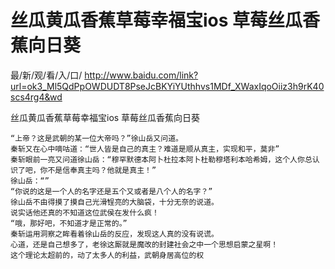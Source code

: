 # 丝瓜黄瓜香蕉草莓幸福宝ios 草莓丝瓜香蕉向日葵

最/新/观/看/入/口/ http://www.baidu.com/link?url=ok3_Ml5QdPpOWDUDT8PseJcBKYiYUthhvs1MDf_XWaxIqoOiiz3h9rK40scs4rg4&wd

丝瓜黄瓜香蕉草莓幸福宝ios 草莓丝瓜香蕉向日葵
 
    “上帝？这是武朝的某一位大帝吗？”徐山岳又问道。
    秦斩又在心中嘀咕道：“世人皆是自己的真主？难道是顺从真主，实现和平，莫非”
    秦斩眼前一亮又问道徐山岳：“穆罕默德本阿卜杜拉本阿卜杜勒穆塔利本哈希姆，这个人你总认识了吧，你不是信奉真主吗？他就是真主！”
    徐山岳：“”
    “你说的这是一个人的名字还是五个又或者是八个人的名字？”
    徐山岳不由得摸了摸自己光滑锃亮的大脑袋，十分无奈的说道。
    说实话他还真的不知道这位武侯在发什么疯！
    “哦，那好吧，不知道才是正常的。”
    秦斩运用洞察之眸看着徐山岳的反应，发现这人真的没有说谎。
    心道，还是自己想多了，老徐这厮就是魔改的封建社会之中一个思想启蒙之星啊！
    这个理论太超前的，动了太多人的利益，武朝身居高位的权
